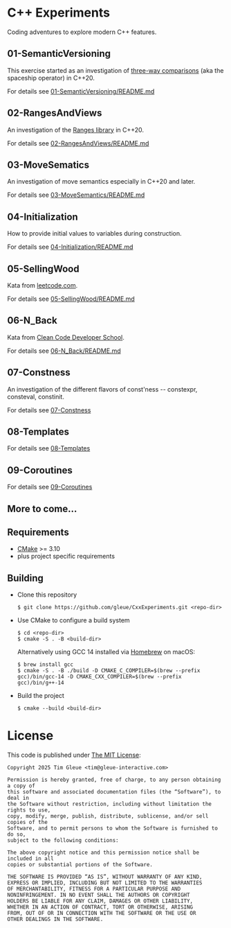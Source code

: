 # C++ Experiments

Coding adventures to explore modern C++ features.

## 01-SemanticVersioning

This exercise started as an investigation of [three-way comparisons](https://en.cppreference.com/w/cpp/language/operator_comparison#Three-way_comparison) (aka the spaceship operator) in C++20.

For details see [01-SemanticVersioning/README.md](01-SemanticVersioning/README.md)

## 02-RangesAndViews

An investigation of the [Ranges library](https://en.cppreference.com/w/cpp/ranges) in C++20.

For details see [02-RangesAndViews/README.md](02-RangesAndViews/README.md)

## 03-MoveSematics

An investigation of move semantics especially in C++20 and later.

For details see [03-MoveSemantics/README.md](03-MoveSemantics/README.md)

## 04-Initialization

How to provide initial values to variables during construction.

For details see [04-Initialization/README.md](04-Initialization/README.md)

## 05-SellingWood

Kata from [leetcode.com](https://leetcode.com/problems/selling-pieces-of-wood/).

For details see [05-SellingWood/README.md](05-SellingWood/README.md)

## 06-N_Back

Kata from [Clean Code Developer School](https://ccd-school.de/coding-dojo/application-katas/n-back/).

For details see [06-N_Back/README.md](06-N_Back/README.md)

## 07-Constness

An investigation of the different flavors of const'ness -- constexpr, consteval, constinit.

For details see [07-Constness](07-Constness/README.md)

## 08-Templates

For details see [08-Templates](08-Templates/README.md)

## 09-Coroutines

For details see [09-Coroutines](09-Coroutines/README.md)

## More to come...

## Requirements

- [CMake](https://cmake.org) >= 3.10
- plus project specific requirements

## Building

- Clone this repository
  ```console
  $ git clone https://github.com/gleue/CxxExperiments.git <repo-dir>
  ```
- Use CMake to configure a build system
  ```console
  $ cd <repo-dir>
  $ cmake -S . -B <build-dir>
  ```
  Alternatively using GCC 14 installed via [Homebrew](https://brew.sh) on macOS:
  ```console
  $ brew install gcc
  $ cmake -S . -B ./build -D CMAKE_C_COMPILER=$(brew --prefix gcc)/bin/gcc-14 -D CMAKE_CXX_COMPILER=$(brew --prefix gcc)/bin/g++-14
  ```

- Build the project
  ```console
  $ cmake --build <build-dir>
  ```

# License

This code is published under [The MIT License](https://opensource.org/license/mit/):

```
Copyright 2025 Tim Gleue <tim@gleue-interactive.com>

Permission is hereby granted, free of charge, to any person obtaining a copy of
this software and associated documentation files (the “Software”), to deal in
the Software without restriction, including without limitation the rights to use,
copy, modify, merge, publish, distribute, sublicense, and/or sell copies of the
Software, and to permit persons to whom the Software is furnished to do so,
subject to the following conditions:

The above copyright notice and this permission notice shall be included in all
copies or substantial portions of the Software.

THE SOFTWARE IS PROVIDED “AS IS”, WITHOUT WARRANTY OF ANY KIND,
EXPRESS OR IMPLIED, INCLUDING BUT NOT LIMITED TO THE WARRANTIES
OF MERCHANTABILITY, FITNESS FOR A PARTICULAR PURPOSE AND
NONINFRINGEMENT. IN NO EVENT SHALL THE AUTHORS OR COPYRIGHT
HOLDERS BE LIABLE FOR ANY CLAIM, DAMAGES OR OTHER LIABILITY,
WHETHER IN AN ACTION OF CONTRACT, TORT OR OTHERWISE, ARISING
FROM, OUT OF OR IN CONNECTION WITH THE SOFTWARE OR THE USE OR
OTHER DEALINGS IN THE SOFTWARE.
```
